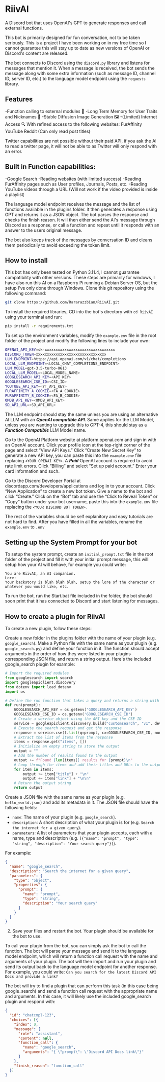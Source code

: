 # RiivAI
A Discord bot that uses OpenAI's GPT to generate responses and call external functions.

This bot is primarily designed for fun conversation, not to be taken seriously. This is a project I have been working on in my free time so I cannot guarantee this will stay up to date as new versions of OpenAI or Discord's content are released.

The bot connects to Discord using the `discord.py` library and listens for messages that mention it. When a message is received, the bot sends the message along with some extra information (such as message ID, channel ID, server ID, etc.) to the language model endpoint using the `requests` library.

## Features
-Function calling to external modules 📢
-Long Term Memory for User Traits and Nicknames 🧠
-Stable Diffusion Image Generation 🖼️
-(Limited) Internet Access 🔍
With refined access to the following websites:
FurAffinity
YouTube
Reddit (Can only read post titles)

Twitter capabilities are not possible without their paid API, if you ask the AI to read a twitter page, it will not be able to as Twitter will only respond with an error.

## Built in Function capabilities:
-Google Search
-Reading websites (with limited success)
-Reading FurAffinity pages such as User profiles, Journals, Posts, etc.
-Reading YouTube videos through a URL (Will not work if the video provided is inside a playlist)

The language model endpoint receives the message and the list of functions available in the plugins folder. It then generates a response using GPT and returns it as a JSON object. The bot parses the response and checks the finish reason. It will then either send the AI's message through Discord as a response, or call a function and repeat until it responds with an answer to the users original message.

The bot also keeps track of the messages by conversation ID and cleans them periodically to avoid exceeding the token limit.

## How to install

This bot has only been tested on Python 3.11.4, I cannot guarantee compatibility with other versions.
These steps are primarily for windows, I have also run this AI on a Raspberry Pi running a Debian Server OS, but the setup I've only done through Windows.
Clone this git repository using the following command:
```bash
git clone https://github.com/Rararazzbian/RiivAI.git
```

To install the required libraries, CD into the bot's directory with `cd RiivAI` using your terminal and run:
```bash
pip install -r requirements.txt
```

To set up the environment variables, modify the `example.env` file in the root folder of the project and modify the following lines to include your own:
```bash
OPENAI_API_KEY=sk-xxxxxxxxxxxxxxxxxxxxxxxxxxxxxxxx
DISCORD_TOKEN=xxxxxxxxxxxxxxxxxxxxxxxxxxxxxxxx
LLM_ENDPOINT=https://api.openai.com/v1/chat/completions
LOCAL_LLM_ENDPOINT=<LOCAL_CHAT_COMPLETIONS_ENDPOINT>
LLM_MODEL=gpt-3.5-turbo-0613
LOCAL_LLM_MODEL=<LOCAL_MODEL_NAME>
GOOGLESEARCH_API_KEY=<API_KEY>
GOOGLESEARCH_CSE_ID=<CSI_ID>
YOUTUBE_API_KEY=<YT_API_KEY>
FURAFFINITY_A_COOKIE=<FA_A_COOKIE>
FURAFFINITY_B_COOKIE=<FA_B_COOKIE>
OMDB_API_KEY=<OMDB_API_KEY>
SD_API_URL=<SD_API_URL>
```
The LLM endpoint should stay the same unless you are using an alternative AI LLM with an ***OpenAI compatible API***.
Same applies for the LLM Model, unless you are wanting to upgrade this to GPT-4, this should stay as a ***Function Compatible*** LLM Model name.

Go to the OpenAI Platform website at platform.openai.com and sign in with an OpenAI account.
Click your profile icon at the top-right corner of the page and select “View API Keys.”
Click “Create New Secret Key” to generate a new API key, you can paste this into the `example.env` file replacing `<YOUR OPENAI KEY>`.
A ***Paid*** OpenAI account is required to avoid rate limit errors.
Click “Billing” and select “Set up paid account.”
Enter your card information and such.

Go to the Discord Developer Portal at discordapp.com/developers/applications and log in to your account.
Click “New Application” to create a new bot token.
Give a name to the bot and click “Create.”
Click on the “Bot” tab and use the “Click to Reveal Token” or “Copy” button under your bot username, paste this into the `example.env` file replacing the `<YOUR DISCORD BOT TOKEN>`.

The rest of the variables should be self explanitory and easy tutorials are not hard to find.
After you have filled in all the variables, rename the `example.env` to `.env`

## Setting up the System Prompt for your bot
To setup the system prompt, create an `initial_prompt.txt` file in the root folder of the project and fill it with your initial prompt message, this will setup how your AI will behave, for example you could write:
```
You are RiivAI, an AI companion.
Lore:
Your backstory is blah blah blah, setup the lore of the character or whatever you would like, etc.
```

To run the bot, run the Start.bat file included in the folder, the bot should soon print that it has connected to Discord and start listening for messages.

## How to create a plugin for RiivAI
To create a new plugin, follow these steps:

Create a new folder in the plugins folder with the name of your plugin (e.g. `google_search`).
Make a Python file with the same name as your plugin (e.g. `google_search.py`) and define your function in it. The function should accept arguments in the order of how they were listed in your plugins corresponding JSON file, and return a string output. Here's the included google_search plugin for example:
```python
# Import the required modules
from googlesearch import search
import googleapiclient.discovery
from dotenv import load_dotenv
import os

# Define the run function that takes a query and returns a string with the results
def run(prompt):
    GOOGLESEARCH_API_KEY = os.getenv('GOOGLESEARCH_API_KEY')
    GOOGLESEARCH_CSE_ID = os.getenv('GOOGLESEARCH_CSE_ID')
    # Create a service object using the API key and the CSE ID
    service = googleapiclient.discovery.build("customsearch", "v1", developerKey=GOOGLESEARCH_API_KEY)
    # Execute the search request and get the response
    response = service.cse().list(q=prompt, cx=GOOGLESEARCH_CSE_ID, num=5).execute()
    # Extract the list of items from the response
    items = response.get("items", [])
    # Initialize an empty string to store the output
    output = ""
    # Add the number of results found to the output
    output += f"Found {len(items)} results for {prompt}\n"
    # Loop through the items and add their titles and URLs to the output
    for item in items:
        output += item["title"] + "\n"
        output += item["link"] + "\n\n"
    # Return the output string
    return output
```

Create a JSON file with the same name as your plugin (e.g. `hello_world.json`) and add its metadata in it. The JSON file should have the following fields:
- `name`: The name of your plugin (e.g. `google_search`).
- `description`: A short description of what your plugin is for (e.g. `Search the internet for a given query`).
- `parameters`: A list of parameters that your plugin accepts, each with a name, type and description (e.g. `[{"name": "prompt", "type": "string", "description": "Your search query"}]`).

For example:
```json
{
  "name": "google_search",
  "description": "Search the internet for a given query",
  "parameters": {
    "type": "object",
    "properties": {
      "prompt": {
        "name": "prompt",
        "type": "string",
        "description": "Your search query"
      }
    }
  }
}
```

2. Save your files and restart the bot. Your plugin should be available for the bot to use.

To call your plugin from the bot, you can simply ask the bot to call the function.
The bot will parse your message and send it to the language model endpoint, which will return a function call request with the name and arguments of your plugin. The bot will then import and run your plugin and send its output back to the language model endpoint for another response. For example, you could write:
`Can you search for the latest Discord API Docs and provide a link?`

The bot will try to find a plugin that can perform this task (in this case being google_search) and send a function call request with the appropriate name and arguments. In this case, it will likely use the included google_search plugin and respond with:

```json
{
  "id": "chatcmpl-123",
  "choices": [{
    "index": 0,
    "message": {
      "role": "assistant",
      "content": null,
      "function_call": {
        "name": "google_search",
        "arguments": "{ \"prompt\": \"Discord API Docs link\"}"
      }
    },
    "finish_reason": "function_call"
  }]
}
```
